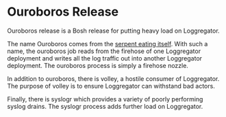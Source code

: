 # Ouroboros Release

Ouroboros release is a Bosh release for putting heavy load on Loggregator.

The name Ouroboros comes from the [serpent eating itself][ouroboros].  With
such a name, the ouroboros job reads from the firehose of one Loggregator
deployment and writes all the log traffic out into another Loggregator
deployment. The ouroboros process is simply a firehose nozzle.

In addition to ouroboros, there is volley, a hostile consumer of Loggregator.
The purpose of volley is to ensure Loggregator can withstand bad actors.

Finally, there is syslogr which provides a variety of poorly performing syslog
drains. The syslogr process adds further load on Loggregator.

[ouroboros]: https://en.wikipedia.org/wiki/Ouroboros
